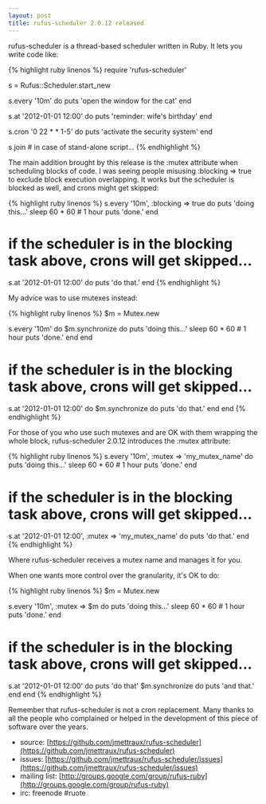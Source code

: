 ```yaml
---
layout: post
title: rufus-scheduler 2.0.12 released
---
```


rufus-scheduler is a thread-based scheduler written in Ruby. It lets you write code like:

{% highlight ruby linenos %}
require 'rufus-scheduler'

s = Rufus::Scheduler.start_new

s.every '10m' do
  puts 'open the window for the cat'
end

s.at '2012-01-01 12:00' do
  puts 'reminder: wife's birthday'
end

s.cron '0 22 * * 1-5' do
  puts 'activate the security system'
end

s.join # in case of stand-alone script...
{% endhighlight %}

The main addition brought by this release is the :mutex attribute when scheduling blocks of code. I was seeing people misusing :blocking => true to exclude block execution overlapping. It works but the scheduler is blocked as well, and crons might get skipped:

{% highlight ruby linenos %}
s.every '10m', :blocking => true do
  puts 'doing this...'
  sleep 60 * 60 # 1 hour
  puts 'done.'
end

# if the scheduler is in the blocking task above, crons will get skipped...
s.at '2012-01-01 12:00' do
  puts 'do that.'
end
{% endhighlight %}

My advice was to use mutexes instead:

{% highlight ruby linenos %}
$m = Mutex.new

s.every '10m' do
  $m.synchronize do
    puts 'doing this...'
    sleep 60 * 60 # 1 hour
    puts 'done.'
  end
end

# if the scheduler is in the blocking task above, crons will get skipped...
s.at '2012-01-01 12:00' do
  $m.synchronize do
    puts 'do that.'
  end
end
{% endhighlight %}

For those of you who use such mutexes and are OK with them wrapping the whole block, rufus-scheduler 2.0.12 introduces the :mutex attribute:

{% highlight ruby linenos %}
s.every '10m', :mutex => 'my_mutex_name' do
  puts 'doing this...'
  sleep 60 * 60 # 1 hour
  puts 'done.'
end

# if the scheduler is in the blocking task above, crons will get skipped...
s.at '2012-01-01 12:00', :mutex => 'my_mutex_name'  do
  puts 'do that.'
end
{% endhighlight %}

Where rufus-scheduler receives a mutex name and manages it for you.

When one wants more control over the granularity, it's OK to do:

{% highlight ruby linenos %}
$m = Mutex.new

s.every '10m', :mutex => $m do
  puts 'doing this...'
  sleep 60 * 60 # 1 hour
  puts 'done.'
end

# if the scheduler is in the blocking task above, crons will get skipped...
s.at '2012-01-01 12:00' do
  puts 'do that'
  $m.synchronize do
    puts 'and that.'
  end
end
{% endhighlight %}

Remember that rufus-scheduler is not a cron replacement. Many thanks to all the people who complained or helped in the development of this piece of software over the years.

* source: [https://github.com/jmettraux/rufus-scheduler](https://github.com/jmettraux/rufus-scheduler)
* issues: [https://github.com/jmettraux/rufus-scheduler/issues](https://github.com/jmettraux/rufus-scheduler/issues)
* mailing list: [http://groups.google.com/group/rufus-ruby](http://groups.google.com/group/rufus-ruby)
* irc: freenode #ruote

